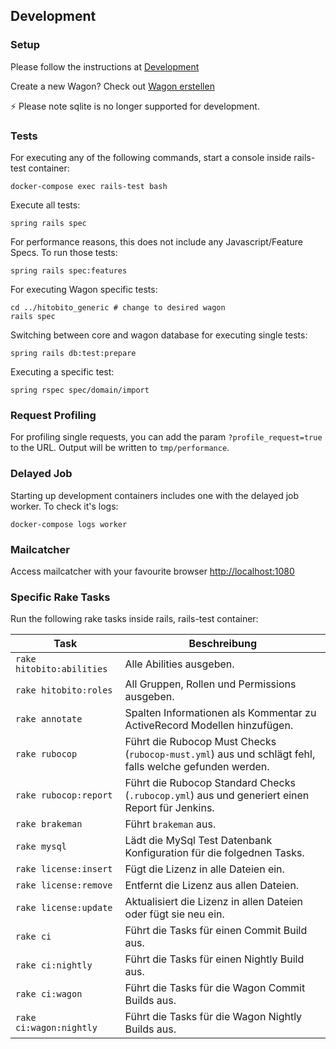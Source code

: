 ## Development

### Setup

Please follow the instructions at [Development](https://github.com/hitobito/development/)

Create a new Wagon? Check out [Wagon erstellen](04_wagons.md#wagon-erstellen)

⚡ Please note sqlite is no longer supported for development.

### Tests

For executing any of the following commands, start a console inside rails-test container:

    docker-compose exec rails-test bash

Execute all tests:

    spring rails spec

For performance reasons, this does not include any Javascript/Feature Specs. To run those tests: 

    spring rails spec:features

For executing Wagon specific tests:

    cd ../hitobito_generic # change to desired wagon
    rails spec

Switching between core and wagon database for executing single tests:

    spring rails db:test:prepare

Executing a specific test:

    spring rspec spec/domain/import

### Request Profiling

For profiling single requests, you can add the param `?profile_request=true` to the URL. Output will be written to `tmp/performance`.

### Delayed Job

Starting up development containers includes one with the delayed job worker. To check it's logs:

    docker-compose logs worker
    
### Mailcatcher

Access mailcatcher with your favourite browser [http://localhost:1080](http://localhost:1080)

### Specific Rake Tasks

Run the following rake tasks inside rails, rails-test container:

| Task | Beschreibung |
| --- | --- |
| `rake hitobito:abilities` | Alle Abilities ausgeben. |
| `rake hitobito:roles` | All Gruppen, Rollen und Permissions ausgeben. |
| `rake annotate` | Spalten Informationen als Kommentar zu ActiveRecord Modellen hinzufügen. |
| `rake rubocop` | Führt die Rubocop Must Checks (`rubocop-must.yml`) aus und schlägt fehl, falls welche gefunden werden. |
| `rake rubocop:report` | Führt die Rubocop Standard Checks (`.rubocop.yml`) aus und generiert einen Report für Jenkins. |
| `rake brakeman` | Führt `brakeman` aus. |
| `rake mysql` | Lädt die MySql Test Datenbank Konfiguration für die folgednen Tasks. |
| `rake license:insert` | Fügt die Lizenz in alle Dateien ein. |
| `rake license:remove` | Entfernt die Lizenz aus allen Dateien. |
| `rake license:update` | Aktualisiert die Lizenz in allen Dateien oder fügt sie neu ein. |
| `rake ci` | Führt die Tasks für einen Commit Build aus. |
| `rake ci:nightly` | Führt die Tasks für einen Nightly Build aus. |
| `rake ci:wagon` | Führt die Tasks für die Wagon Commit Builds aus. |
| `rake ci:wagon:nightly` | Führt die Tasks für die Wagon Nightly Builds aus. |
